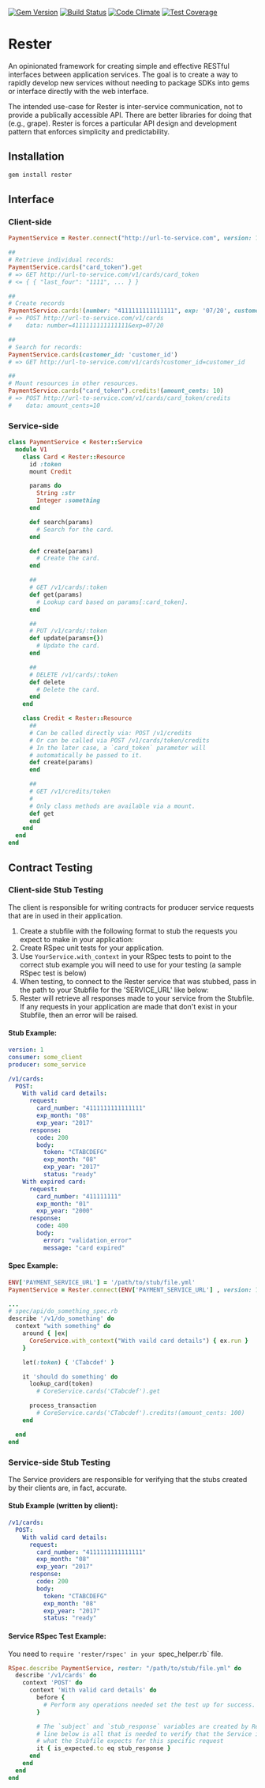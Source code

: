 [![Gem Version](https://badge.fury.io/rb/rester.svg)](http://badge.fury.io/rb/rester) [![Build Status](https://semaphoreci.com/api/v1/projects/a4233ca0-25dd-49ff-8bde-4ed5218d8f60/559761/shields_badge.svg)](https://semaphoreci.com/payout/rester) [![Code Climate](https://codeclimate.com/github/payout/rester/badges/gpa.svg)](https://codeclimate.com/github/payout/rester) [![Test Coverage](https://codeclimate.com/github/payout/rester/badges/coverage.svg)](https://codeclimate.com/github/payout/rester/coverage)

# Rester
An opinionated framework for creating simple and effective RESTful interfaces between application services. The goal is to create a way to rapidly develop new services without needing to package SDKs into gems or interface directly with the web interface.

The intended use-case for Rester is inter-service communication, not to provide a publically accessible API. There are better libraries for doing that (e.g., grape). Rester is forces a particular API design and development pattern that enforces simplicity and predictability.

## Installation
```ruby
gem install rester
```

## Interface

### Client-side
```ruby
PaymentService = Rester.connect("http://url-to-service.com", version: 1)

##
# Retrieve individual records:
PaymentService.cards("card_token").get
# => GET http://url-to-service.com/v1/cards/card_token
# <= { { "last_four": "1111", ... } }

##
# Create records
PaymentService.cards!(number: "4111111111111111", exp: '07/20', customer_id: 'customer_id')
# => POST http://url-to-service.com/v1/cards
#    data: number=4111111111111111&exp=07/20

##
# Search for records:
PaymentService.cards(customer_id: 'customer_id')
# => GET http://url-to-service.com/v1/cards?customer_id=customer_id

##
# Mount resources in other resources.
PaymentService.cards("card_token").credits!(amount_cents: 10)
# => POST http://url-to-service.com/v1/cards/card_token/credits
#    data: amount_cents=10
```

### Service-side
```ruby
class PaymentService < Rester::Service
  module V1
    class Card < Rester::Resource
      id :token
      mount Credit

      params do
        String :str
        Integer :something
      end

      def search(params)
        # Search for the card.
      end

      def create(params)
        # Create the card.
      end

      ##
      # GET /v1/cards/:token
      def get(params)
        # Lookup card based on params[:card_token].
      end

      ##
      # PUT /v1/cards/:token
      def update(params={})
        # Update the card.
      end

      ##
      # DELETE /v1/cards/:token
      def delete
        # Delete the card.
      end
    end

    class Credit < Rester::Resource
      ##
      # Can be called directly via: POST /v1/credits
      # Or can be called via POST /v1/cards/token/credits
      # In the later case, a `card_token` parameter will
      # automatically be passed to it.
      def create(params)
      end

      ##
      # GET /v1/credits/token
      #
      # Only class methods are available via a mount.
      def get
      end
    end
  end
end
```

## Contract Testing

### Client-side Stub Testing

The client is responsible for writing contracts for producer service requests that are in used in their application.

1. Create a stubfile with the following format to stub the requests you expect to make in your application:
2. Create RSpec unit tests for your application.
3. Use `YourService.with_context` in your RSpec tests to point to the correct stub example you will need to use for your testing (a sample RSpec test is below)
4. When testing, to connect to the Rester service that was stubbed, pass in the path to your Stubfile for the 'SERVICE_URL' like below:
5. Rester will retrieve all responses made to your service from the Stubfile. If any requests in your application are made that don't exist in your Stubfile, then an error will be raised.


#### Stub Example:
```yml
version: 1
consumer: some_client
producer: some_service

/v1/cards:
  POST:
    With valid card details:
      request:
        card_number: "4111111111111111"
        exp_month: "08"
        exp_year: "2017"
      response:
        code: 200
        body:
          token: "CTABCDEFG"
          exp_month: "08"
          exp_year: "2017"
          status: "ready"
    With expired card:
      request:
        card_number: "411111111"
        exp_month: "01"
        exp_year: "2000"
      response:
        code: 400
        body:
          error: "validation_error"
          message: "card expired"

```

#### Spec Example:
```ruby
ENV['PAYMENT_SERVICE_URL'] = '/path/to/stub/file.yml'
PaymentService = Rester.connect(ENV['PAYMENT_SERVICE_URL'] , version: 1)

...
# spec/api/do_something_spec.rb
describe '/v1/do_something' do
  context "with something" do
    around { |ex|
      CoreService.with_context("With vaild card details") { ex.run }
    }

    let(:token) { 'CTabcdef' }

    it 'should do something' do
      lookup_card(token)
        # CoreService.cards('CTabcdef').get

      process_transaction
        # CoreService.cards('CTabcdef').credits!(amount_cents: 100)
    end

  end
end
```


### Service-side Stub Testing

The Service providers are responsible for verifying that the stubs created by their clients are, in fact, accurate.

#### Stub Example (written by client):
```yml
/v1/cards:
  POST:
    With valid card details:
      request:
        card_number: "4111111111111111"
        exp_month: "08"
        exp_year: "2017"
      response:
        code: 200
        body:
          token: "CTABCDEFG"
          exp_month: "08"
          exp_year: "2017"
          status: "ready"
```

#### Service RSpec Test Example:

You need to `require 'rester/rspec' in your `spec_helper.rb` file.

```ruby
RSpec.describe PaymentService, rester: "/path/to/stub/file.yml" do
  describe '/v1/cards' do
    context 'POST' do
      context 'With valid card details' do
        before {
          # Perform any operations needed set the test up for success.
        }

        # The `subject` and `stub_response` variables are created by Rester so the
        # line below is all that is needed to verify that the Service is providing
        # what the Stubfile expects for this specific request
        it { is_expected.to eq stub_response }
      end
    end
  end
end
```

